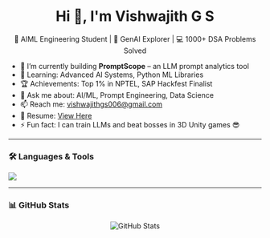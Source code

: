 <h1 align="center">Hi 👋, I'm Vishwajith G S</h1>
<p align="center">
  🚀 AIML Engineering Student | 🧠 GenAI Explorer | 💻 1000+ DSA Problems Solved
</p>

- 🔭 I’m currently building **PromptScope** – an LLM prompt analytics tool  
- 🌱 Learning: Advanced AI Systems, Python ML Libraries  
- 🏆 Achievements: Top 1% in NPTEL, SAP Hackfest Finalist  
- 💬 Ask me about: AI/ML, Prompt Engineering, Data Science  
- 📫 Reach me: [vishwajithgs006@gmail.com](mailto:vishwajithgs006@gmail.com)  
- 📄 Resume: [View Here](https://github.com/VISHWAJITH-GS/resume.pdf)  
- ⚡ Fun fact: I can train LLMs and beat bosses in 3D Unity games 😎  

---

### 🛠️ Languages & Tools
<p>
  <img src="https://skillicons.dev/icons?i=python,tensorflow,pytorch,scikit-learn,cpp,java,git,github,vscode,unity,docker,gcp" />
</p>

---

### 📊 GitHub Stats
<p align="center">
  <img src="https://github-readme-stats.vercel.app/api?username=VISHWAJITH-GS&show_icons=true&theme=tokyonight" alt="GitHub Stats" />
</p>
